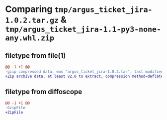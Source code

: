 # Comparing `tmp/argus_ticket_jira-1.0.2.tar.gz` & `tmp/argus_ticket_jira-1.1-py3-none-any.whl.zip`

## filetype from file(1)

```diff
@@ -1 +1 @@
-gzip compressed data, was "argus_ticket_jira-1.0.2.tar", last modified: Thu Mar 30 12:08:51 2023, max compression
+Zip archive data, at least v2.0 to extract, compression method=deflate
```

## filetype from diffoscope

```diff
@@ -1 +1 @@
-GzipFile
+ZipFile
```

